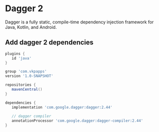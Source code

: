 # Dagger 2
Dagger is a fully static, compile-time dependency injection framework for Java, Kotlin, and Android.

## Add dagger 2 dependencies
 ```gradle
 plugins {
    id 'java'
}

group 'com.vkpapps'
version '1.0-SNAPSHOT'

repositories {
    mavenCentral()
}

dependencies {
    implementation 'com.google.dagger:dagger:2.44'
    
    // dagger compiler
    annotationProcessor 'com.google.dagger:dagger-compiler:2.44'
}

```
